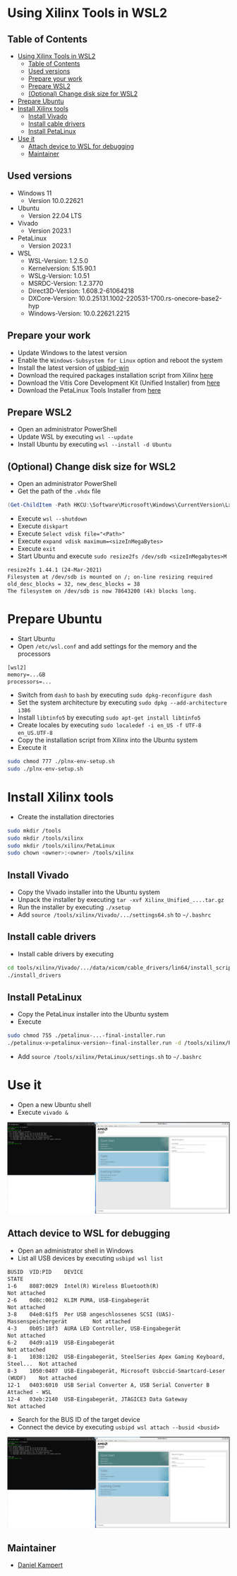 # Using Xilinx Tools in WSL2

## Table of Contents

- [Using Xilinx Tools in WSL2](#using-xilinx-tools-in-wsl2)
  - [Table of Contents](#table-of-contents)
  - [Used versions](#used-versions)
  - [Prepare your work](#prepare-your-work)
  - [Prepare WSL2](#prepare-wsl2)
  - [(Optional) Change disk size for WSL2](#optional-change-disk-size-for-wsl2)
- [Prepare Ubuntu](#prepare-ubuntu)
- [Install Xilinx tools](#install-xilinx-tools)
  - [Install Vivado](#install-vivado)
  - [Install cable drivers](#install-cable-drivers)
  - [Install PetaLinux](#install-petalinux)
- [Use it](#use-it)
  - [Attach device to WSL for debugging](#attach-device-to-wsl-for-debugging)
  - [Maintainer](#maintainer)

## Used versions

- Windows 11
  - Version 10.0.22621
- Ubuntu
  - Version 22.04 LTS
- Vivado
  - Version 2023.1
- PetaLinux
  - Version 2023.1
- WSL
  - WSL-Version: 1.2.5.0
  - Kernelversion: 5.15.90.1
  - WSLg-Version: 1.0.51
  - MSRDC-Version: 1.2.3770
  - Direct3D-Version: 1.608.2-61064218
  - DXCore-Version: 10.0.25131.1002-220531-1700.rs-onecore-base2-hyp
  - Windows-Version: 10.0.22621.2215

## Prepare your work

- Update Windows to the latest version
- Enable the `Windows-Subsystem for Linux` option and reboot the system
- Install the latest version of [usbipd-win](https://github.com/dorssel/usbipd-win/releases)
- Download the required packages installation script from Xilinx [here](https://www.xilinx.com/support/answers/73296.html)
- Download the Vitis Core Development Kit (Unified Installer) from [here](https://www.xilinx.com/support/download/index.html/content/xilinx/en/downloadNav/vitis.html)
- Download the PetaLinux Tools Installer from [here](https://www.xilinx.com/support/download/index.html/content/xilinx/en/downloadNav/embedded-design-tools.html)

## Prepare WSL2

- Open an administrator PowerShell
- Update WSL by executing `wsl --update`
- Install Ubuntu by executing `wsl --install -d Ubuntu`

## (Optional) Change disk size for WSL2

- Open an administrator PowerShell
- Get the path of the `.vhdx` file 

```powershell
(Get-ChildItem -Path HKCU:\Software\Microsoft\Windows\CurrentVersion\Lxss | Where-Object { $_.GetValue("DistributionName") -eq 'Ubuntu' }).GetValue("BasePath") + "\ext4.vhdx"
```

- Execute `wsl --shutdown`
- Execute `diskpart`
- Execute `Select vdisk file="<Path>"`
- Execute `expand vdisk maximum=<sizeInMegaBytes>`
- Execute `exit`
- Start Ubuntu and execute `sudo resize2fs /dev/sdb <sizeInMegabytes>M`

```
resize2fs 1.44.1 (24-Mar-2021)
Filesystem at /dev/sdb is mounted on /; on-line resizing required
old_desc_blocks = 32, new_desc_blocks = 38
The filesystem on /dev/sdb is now 78643200 (4k) blocks long.
```

# Prepare Ubuntu

- Start Ubuntu
- Open `/etc/wsl.conf` and add settings for the memory and the processors

```
[wsl2]
memory=...GB
processors=...
```

- Switch from `dash` to `bash` by executing `sudo dpkg-reconfigure dash`
- Set the system architecture by executing `sudo dpkg --add-architecture i386`
- Install `libtinfo5` by executing `sudo apt-get install libtinfo5`
- Create locales by executing `sudo localedef -i en_US -f UTF-8 en_US.UTF-8`
- Copy the installation script from Xilinx into the Ubuntu system
- Execute it

```sh
sudo chmod 777 ./plnx-env-setup.sh
sudo ./plnx-env-setup.sh
```

# Install Xilinx tools

- Create the installation directories

```sh
sudo mkdir /tools
sudo mkdir /tools/xilinx
sudo mkdir /tools/xilinx/PetaLinux
sudo chown <owner>:<owner> /tools/xilinx
```

## Install Vivado

- Copy the Vivado installer into the Ubuntu system
- Unpack the installer by executing `tar -xvf Xilinx_Unified_....tar.gz`
- Run the installer by executing `./xsetup`
- Add `source /tools/xilinx/Vivado/.../settings64.sh` to `~/.bashrc`

## Install cable drivers

- Install cable drivers by executing

```sh
cd tools/xilinx/Vivado/.../data/xicom/cable_drivers/lin64/install_script/install_drivers/
./install_drivers
```

## Install PetaLinux

- Copy the PetaLinux installer into the Ubuntu system
- Execute

```sh
sudo chmod 755 ./petalinux-...-final-installer.run
./petalinux-v<petalinux-version>-final-installer.run -d /tools/xilinx/PetaLinux
```

- Add `source /tools/xilinx/PetaLinux/settings.sh` to `~/.bashrc`

# Use it

- Open a new Ubuntu shell
- Execute `vivado &`

![image(1).png](images/wsl/image(1).png)

## Attach device to WSL for debugging

- Open an administrator shell in Windows
- List all USB devices by executing `usbipd wsl list`

```
BUSID  VID:PID    DEVICE                                                        STATE
1-6    8087:0029  Intel(R) Wireless Bluetooth(R)                                Not attached
2-6    0d8c:0012  KLIM PUMA, USB-Eingabegerät                                   Not attached
3-8    04e8:61f5  Per USB angeschlossenes SCSI (UAS)-Massenspeichergerät        Not attached
4-3    0b05:18f3  AURA LED Controller, USB-Eingabegerät                         Not attached
6-2    04d9:a119  USB-Eingabegerät                                              Not attached
8-1    1038:1202  USB-Eingabegerät, SteelSeries Apex Gaming Keyboard, Steel...  Not attached
8-3    1050:0407  USB-Eingabegerät, Microsoft Usbccid-Smartcard-Leser (WUDF)    Not attached
12-1   0403:6010  USB Serial Converter A, USB Serial Converter B                Attached - WSL
12-4   03eb:2140  USB-Eingabegerät, JTAGICE3 Data Gateway                       Not attached
```

- Search for the BUS ID of the target device
- Connect the device by executing `usbipd wsl attach --busid <busid>`

![image(2).png](images/wsl/image(2).png)

## Maintainer

- [Daniel Kampert](mailto:daniel.kameprt@kampis-elektroecke.de)